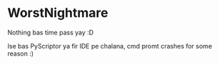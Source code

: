 # WorstNightmare
Nothing bas time pass yay :D

Ise bas PyScriptor ya fir IDE pe chalana, cmd promt crashes for some reason :)
